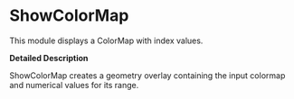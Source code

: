 # ShowColorMap

This module displays a ColorMap with index values.

**Detailed Description**

ShowColorMap creates a geometry overlay containing the input colormap and numerical values for its range.

